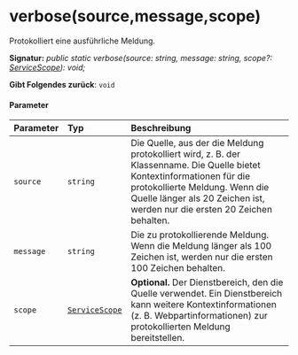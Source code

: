# <a name="verbosesourcemessagescope"></a>verbose(source,message,scope)




Protokolliert eine ausführliche Meldung.

**Signatur:** _public static verbose(source: string, message: string, scope?: [ServiceScope](../sp-core-library/servicescope.md)): void;_

**Gibt Folgendes zurück**: `void`





#### <a name="parameters"></a>Parameter


| Parameter       | Typ    | Beschreibung |
|:-------------|:---------------|:------------|
| `source`    | `string` | Die Quelle, aus der die Meldung protokolliert wird, z. B. der Klassenname. Die Quelle bietet Kontextinformationen für die protokollierte Meldung. Wenn die Quelle länger als 20 Zeichen ist, werden nur die ersten 20 Zeichen behalten. |
| `message`    | `string` | Die zu protokollierende Meldung. Wenn die Meldung länger als 100 Zeichen ist, werden nur die ersten 100 Zeichen behalten. |
| `scope`    | [`ServiceScope`](../sp-core-library/servicescope.md) | __Optional.__ Der Dienstbereich, den die Quelle verwendet. Ein Dienstbereich kann weitere Kontextinformationen (z. B. Webpartinformationen) zur protokollierten Meldung bereitstellen. |



